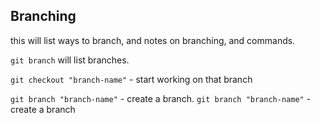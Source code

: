 ## Branching 

this will list ways to branch, and notes on branching, and commands.

`git branch` will list branches.

`git checkout "branch-name"` - start working on that branch

`git branch "branch-name"` - create a branch.
`git branch "branch-name"` - create a branch

